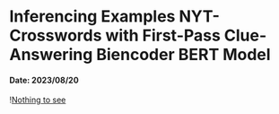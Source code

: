 # Inferencing Examples NYT-Crosswords with First-Pass Clue-Answering Biencoder BERT Model
#### Date: 2023/08/20
\![Nothing to see](solved_crosswords/crossword_8-20-2023.png)
